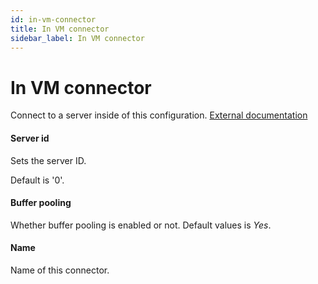 ```yaml
---
id: in-vm-connector
title: In VM connector
sidebar_label: In VM connector
---
```



# In VM connector
Connect to a server inside of this configuration. <a href="http://docs.spring.io/spring/docs/3.1.x/spring-framework-reference/html/" target="_blank">External documentation</a>

#### Server id
Sets the server ID. 

Default is '0'.

####  Buffer pooling
Whether buffer pooling is enabled or not. 
Default values is <i>Yes</i>.

#### Name
Name of this connector.

